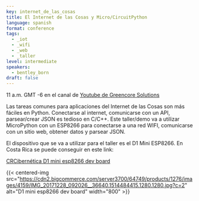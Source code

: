 ```yaml
---
key: internet_de_las_cosas
title: El Internet de las Cosas y Micro/CircuitPython
language: spanish
format: conference
tags:
  - _iot
  - _wifi
  - _web
  - _taller
level: intermediate
speakers:
  - bentley_born
draft: false
---
```

11 a.m. GMT -6 en el canal de [Youtube de Greencore Solutions](https://www.youtube.com/channel/UCeZ-Wk1LyK2lnm5x4BCbyGA)

Las tareas comunes para aplicaciones del Internet de las Cosas son más fáciles en Python. Conectarse al internet, comunicarse con un API, parsear/crear JSON es tedioso en C/C++. Este taller/demo va a utilizar MicroPython con un ESP8266 para conectarse a una red WIFI, comunicarse con un sitio web, obtener datos y parsear JSON.

El dispositivo que se va a utilizar para el taller es el D1 Mini ESP8266. En Costa Rica se puede conseguir en este link:

[CRCibernética D1 mini esp8266 dev board](https://www.crcibernetica.com/d1-mini-esp8266-development-board/)

{{< centered-img src="https://cdn2.bigcommerce.com/server3700/64749/products/1276/images/4159/IMG_20171228_092026__36640.1514484415.1280.1280.jpg?c=2" alt="D1 mini esp8266 dev board" width="800" >}}


